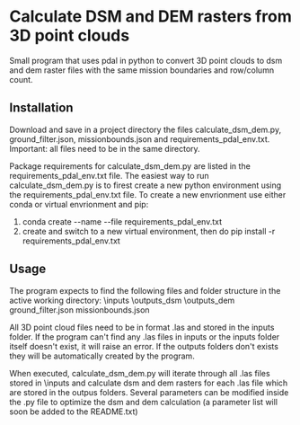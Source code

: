 # Calculate DSM and DEM rasters from 3D point clouds

Small program that uses pdal in python to convert 3D point clouds to dsm and dem raster files with the same mission boundaries and row/column count.

## Installation
Download and save in a project directory the files calculate_dsm_dem.py, ground_filter.json, missionbounds.json and requirements_pdal_env.txt. 
Important: all files need to be in the same directory.

Package requirements for calculate_dsm_dem.py are listed in the requirements_pdal_env.txt file. 
The easiest way to run calculate_dsm_dem.py is to firest create a new python environment using the requirements_pdal_env.txt file. 
To create a new envrionment use either conda or virtual envrionment and pip:

1) conda create --name <env> --file requirements_pdal_env.txt
2) create and switch to a new virtual environment, then do pip install -r requirements_pdal_env.txt

## Usage
The program expects to find the following files and folder structure in the active working directory:
  \inputs
  \outputs_dsm
  \outputs_dem
  ground_filter.json
  missionbounds.json

All 3D point cloud files need to be in format .las and stored in the inputs folder. If the program can't find any .las files in inputs or the inputs folder itself doesn't exist, 
it will raise an error. If the outputs folders don't exists they will be automatically created by the program.
  
When executed, calculate_dsm_dem.py will iterate through all .las files stored in \inputs and calculate dsm and dem rasters for each .las file which are stored 
in the outpus folders. Several parameters can be modified inside the .py file to optimize the dsm and dem calculation (a parameter list will soon be added to the README.txt)
  
